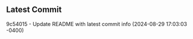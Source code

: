 
## Latest Commit
9c54015 - Update README with latest commit info (2024-08-29 17:03:03 -0400) <Yunxi-Zhou>
